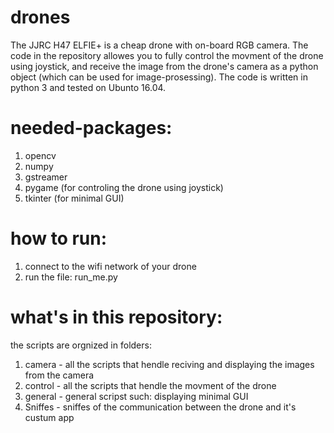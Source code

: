 # drones
The JJRC H47 ELFIE+ is a cheap drone with on-board RGB camera. The code in the repository allowes you to fully control the movment of the drone using joystick, and receive the image from the drone's camera as a python object (which can be used for image-prosessing). The code is written in python 3 and tested on Ubunto 16.04.
# needed-packages:
1) opencv
2) numpy
3) gstreamer
4) pygame (for controling the drone using joystick)
5) tkinter (for minimal GUI)
# how to run:
1) connect to the wifi network of your drone
2) run the file: run_me.py
# what's in this repository:
the scripts are orgnized in folders:
1) camera - all the scripts that hendle reciving and displaying the images from the camera
2) control - all the scripts that hendle the movment of the drone
3) general - general scripst such: displaying minimal GUI
4) Sniffes - sniffes of the communication between the drone and it's custum app 

